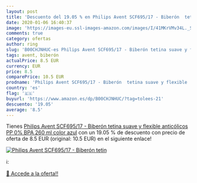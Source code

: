 ```yaml
---
layout: post
title: 'Descuento del 19.05 % en Philips Avent SCF695/17 - Biberón  tetin'
date: 2020-01-06 16:40:37
image: 'https://images-eu.ssl-images-amazon.com/images/I/41MKrVMv34L._SL200_.jpg'
comments: true
category: ofertas
author: ring
slug: 'B00CHJNHUC-es Philips Avent SCF695/17 - Biberón tetina suave y flexible...'
tags: avent, biberón
actualPrice: 8.5 EUR
currency: EUR
price: 8.5
comparePrice: 10.5 EUR
prodname: 'Philips Avent SCF695/17 - Biberón  tetina suave y flexible  anticólicos  PP 0% BPA  260 ml  color azul'
country: 'es'
flag: '🇪🇸'
buyurl: 'https://www.amazon.es/dp/B00CHJNHUC/?tag=tolees-21'
descuento: '19.05'
average: '8.5'
---
```


Tienes [Philips Avent SCF695/17 - Biberón  tetina suave y flexible  anticólicos  PP 0% BPA  260 ml  color azul](https://www.amazon.es/dp/B00CHJNHUC/?tag=tolees-21) con un 19.05 % de descuento con precio de oferta de 8.5 EUR (original: 10.5 EUR) en el siguiente enlace!

[![Philips Avent SCF695/17 - Biberón  tetin](https://images-eu.ssl-images-amazon.com/images/I/41MKrVMv34L._SL200_.jpg)](https://www.amazon.es/dp/B00CHJNHUC/?tag=tolees-21)

ℹ️:


[🛒 Accede a la oferta!!](https://www.amazon.es/dp/B00CHJNHUC/?tag=tolees-21)
